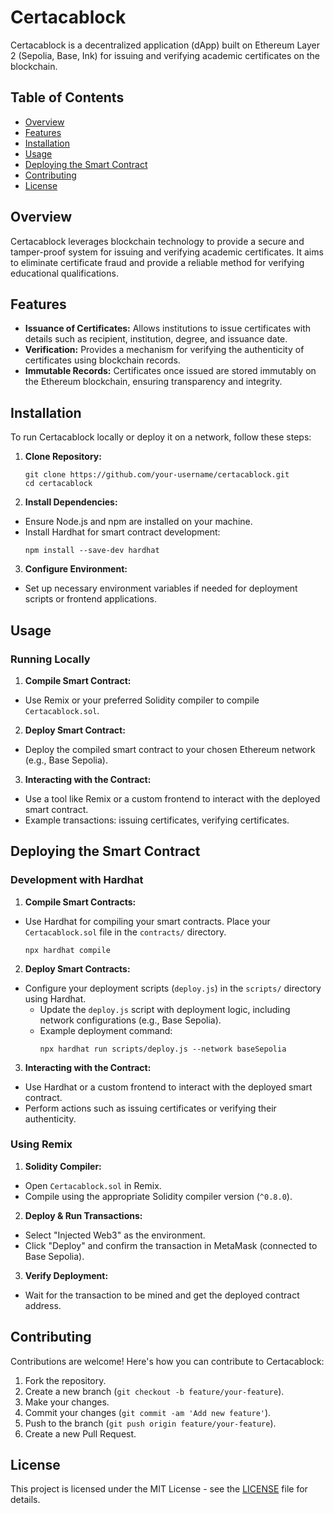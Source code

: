 # Certacablock

Certacablock is a decentralized application (dApp) built on Ethereum Layer 2 (Sepolia, Base, Ink) for issuing and verifying academic certificates on the blockchain.

## Table of Contents

- [Overview](#overview)
- [Features](#features)
- [Installation](#installation)
- [Usage](#usage)
- [Deploying the Smart Contract](#deploying-the-smart-contract)
- [Contributing](#contributing)
- [License](#license)

## Overview

Certacablock leverages blockchain technology to provide a secure and tamper-proof system for issuing and verifying academic certificates. It aims to eliminate certificate fraud and provide a reliable method for verifying educational qualifications.

## Features

- **Issuance of Certificates:** Allows institutions to issue certificates with details such as recipient, institution, degree, and issuance date.
- **Verification:** Provides a mechanism for verifying the authenticity of certificates using blockchain records.
- **Immutable Records:** Certificates once issued are stored immutably on the Ethereum blockchain, ensuring transparency and integrity.

## Installation

To run Certacablock locally or deploy it on a network, follow these steps:

1. **Clone Repository:**
   ```
   git clone https://github.com/your-username/certacablock.git
   cd certacablock
    ```
2. **Install Dependencies:**
- Ensure Node.js and npm are installed on your machine.
- Install Hardhat for smart contract development:
  ```
  npm install --save-dev hardhat
  ```

3. **Configure Environment:**
- Set up necessary environment variables if needed for deployment scripts or frontend applications.

## Usage

### Running Locally

1. **Compile Smart Contract:**
- Use Remix or your preferred Solidity compiler to compile `Certacablock.sol`.

2. **Deploy Smart Contract:**
- Deploy the compiled smart contract to your chosen Ethereum network (e.g., Base Sepolia).

3. **Interacting with the Contract:**
- Use a tool like Remix or a custom frontend to interact with the deployed smart contract.
- Example transactions: issuing certificates, verifying certificates.

## Deploying the Smart Contract

### Development with Hardhat

1. **Compile Smart Contracts:**
- Use Hardhat for compiling your smart contracts. Place your `Certacablock.sol` file in the `contracts/` directory.
  ```
  npx hardhat compile
  ```

2. **Deploy Smart Contracts:**
- Configure your deployment scripts (`deploy.js`) in the `scripts/` directory using Hardhat.
  - Update the `deploy.js` script with deployment logic, including network configurations (e.g., Base Sepolia).
  - Example deployment command:
    ```
    npx hardhat run scripts/deploy.js --network baseSepolia
    ```

3. **Interacting with the Contract:**
- Use Hardhat or a custom frontend to interact with the deployed smart contract.
- Perform actions such as issuing certificates or verifying their authenticity.

### Using Remix

1. **Solidity Compiler:**
- Open `Certacablock.sol` in Remix.
- Compile using the appropriate Solidity compiler version (`^0.8.0`).

2. **Deploy & Run Transactions:**
- Select "Injected Web3" as the environment.
- Click "Deploy" and confirm the transaction in MetaMask (connected to Base Sepolia).

3. **Verify Deployment:**
- Wait for the transaction to be mined and get the deployed contract address.

## Contributing

Contributions are welcome! Here's how you can contribute to Certacablock:

1. Fork the repository.
2. Create a new branch (`git checkout -b feature/your-feature`).
3. Make your changes.
4. Commit your changes (`git commit -am 'Add new feature'`).
5. Push to the branch (`git push origin feature/your-feature`).
6. Create a new Pull Request.

## License

This project is licensed under the MIT License - see the [LICENSE](LICENSE) file for details.
